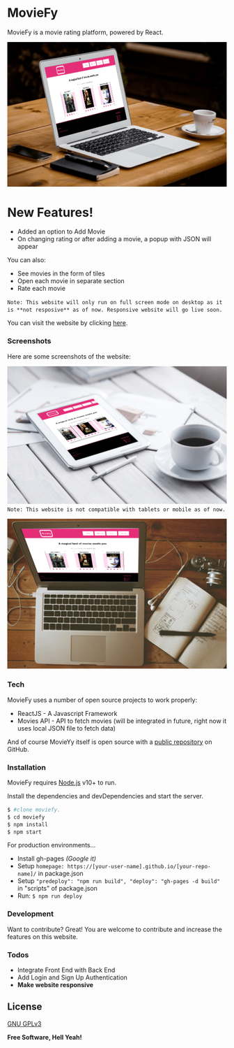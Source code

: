 # MovieFy

MovieFy is a movie rating platform, powered by React.

![mac](screenshots/mac1.PNG)

# New Features!

  - Added an option to Add Movie
  - On changing rating or after adding a movie, a popup with JSON will appear

You can also:
  - See movies in the form of tiles
  - Open each movie in separate section
  - Rate each movie

`Note: This website will only run on full screen mode on desktop as it is **not resposive** as of now. Responsive website will go live soon.`

You can visit the website by clicking [here](https://b30wulffz.github.io/moviefy/).

### Screenshots

Here are some screenshots of the website:

![Tablet](screenshots/tab.PNG)
`Note: This website is not compatible with tablets or mobile as of now.`

![Mac](screenshots/macbook.PNG)

### Tech

MovieFy uses a number of open source projects to work properly:

* ReactJS - A Javascript Framework
* Movies API - API to fetch movies (will be integrated in future, right now it uses local JSON file to fetch data)

And of course MovieYy itself is open source with a [public repository][moviefy]
 on GitHub.

### Installation

MovieFy requires [Node.js](https://nodejs.org/) v10+ to run.

Install the dependencies and devDependencies and start the server.

```sh
$ #clone moviefy.
$ cd moviefy
$ npm install
$ npm start
```

For production environments...

 - Install gh-pages *(Google it)*
 - Setup ```homepage: https://[your-user-name].github.io/[your-repo-name]/``` in package.json
 - Setup ```"predeploy": "npm run build", "deploy": "gh-pages -d build"``` in "scripts" of package.json 
 - Run: ```$ npm run deploy```


### Development

Want to contribute? Great!
You are welcome to contribute and increase the features on this website.

### Todos

 - Integrate Front End with Back End
 - Add Login and Sign Up Authentication
 - **Make website responsive**

License
----

[GNU GPLv3](https://www.gnu.org/licenses/gpl-3.0.en.html)


**Free Software, Hell Yeah!**

[//]: # (Reference links)


   [moviefy]: <https://github.com/b30wulffz/moviefy>
